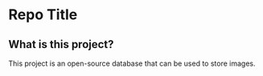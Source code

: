 # Repo Title

## What is this project?

This project is an open-source database that can be used to store images.  